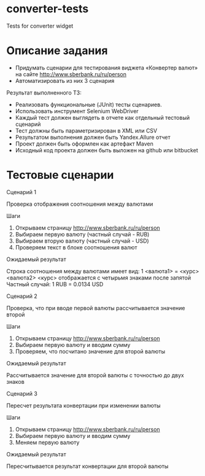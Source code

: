 # converter-tests
Tests for converter widget

# Описание задания
- Придумать сценарии для тестирования виджета «Конвертер валют» на сайте http://www.sberbank.ru/ru/person
- Автоматизировать из них 3 сценария

Результат выполненного ТЗ:
- Реализовать функциональные (JUnit) тесты сценариев.
- Использовать инструмент Selenium WebDriver
- Каждый тест должен выглядеть в отчете как отдельный тестовый сценарий
- Тест должны быть параметризирован в XML или CSV
- Результатом выполнения должен быть Yandex.Allure отчет
- Проект должен быть оформлен как артефакт Maven
- Исходный код проекта должен быть выложен на github или bitbucket

# Тестовые сценарии
Сценарий 1

Проверка отображения соотношения между валютами

Шаги

1. Открываем страницу http://www.sberbank.ru/ru/person
2. Выбираем первую валюту (частный случай - RUB)
3. Выбираем вторую валюту (частный случай - USD)
4. Проверяем текст в блоке соотношения валют

Ожидаемый результат

Строка соотношения между валютами имеет вид:
1 <валюта1> = <курс> <валюта2>
<курс> отображается с четырьмя знаками после запятой
Частный случай:
1 RUB = 0.0134 USD

Сценарий 2

Проверка, что при вводе первой валюты рассчитывается значение второй

Шаги

1. Открываем страницу http://www.sberbank.ru/ru/person
2. Выбираем первую валюту и вводим сумму
3. Проверяем, что посчитано значение для второй валюты

Ожидаемый результат

Рассчитывается значение для второй валюты с точностью до двух знаков

Сценарий 3

Пересчет результата конвертации при изменении валюты

Шаги

1. Открываем страницу http://www.sberbank.ru/ru/person
2. Выбираем первую валюту и вводим сумму
3. Меняем первую валюту

Ожидаемый результат

Пересчитывается результат конвертации для второй валюты

